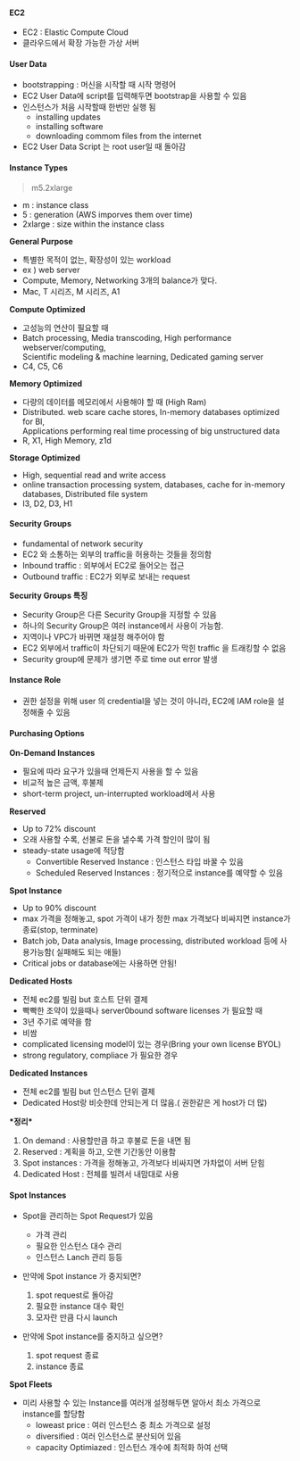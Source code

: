 #### EC2

-   EC2 : Elastic Compute Cloud
-   클라우드에서 확장 가능한 가상 서버


#### User Data

-   bootstrapping : 머신을 시작할 때 시작 명령어
-   EC2 User Data에 script를 입력해두면 bootstrap을 사용할 수 있음
-   인스턴스가 처음 시작할때 한번만 실행 됨
    -   installing updates
    -   installing software
    -   downloading commom files from the internet
-   EC2 User Data Script 는 root user일 때 돌아감


#### Instance Types

> m5.2xlarge 

-   m : instance class
-   5 : generation (AWS imporves them over time)
-   2xlarge : size within the instance class  


**General Purpose**

-   특별한 목적이 없는, 확장성이 있는 workload
-   ex ) web server
-   Compute, Memory, Networking 3개의 balance가 맞다. 
-   Mac, T 시리즈, M 시리즈, A1


**Compute Optimized**

-   고성능의 연산이 필요할 때
-   Batch processing, Media transcoding, High performance webserver/computing,  
    Scientific modeling & machine learning, Dedicated gaming server
-   C4, C5, C6


**Memory Optimized**

-   다량의 데이터를 메모리에서 사용해야 할 때 (High Ram)
-   Distributed. web scare cache stores, In-memory databases optimized for BI,  
    Applications performing real time processing of big unstructured data
-   R, X1, High Memory, z1d


**Storage Optimized**

-   High, sequential read and write access
-   online transaction processing system, databases, cache for in-memory databases, Distributed file system 
-   I3, D2, D3, H1


#### Security Groups

-   fundamental of network security 
-   EC2 와 소통하는 외부의 traffic을 허용하는 것들을 정의함
-   Inbound traffic : 외부에서 EC2로 들어오는 접근
-   Outbound traffic : EC2가 외부로 보내는 request


**Security Groups 특징**

-   Security Group은 다른 Security Group을 지정할 수 있음
-   하나의 Security Group은 여러 instance에서 사용이 가능함.
-   지역이나 VPC가 바뀌면 재설정 해주어야 함
-   EC2 외부에서 traffic이 차단되기 때문에 EC2가 막힌 traffic 을 트래킹할 수 없음
-   Security group에 문제가 생기면 주로 time out error 발생


#### Instance Role

-   권한 설정을 위해 user 의 credential을 넣는 것이 아니라, EC2에 IAM role을 설정해줄 수 있음


#### Purchasing Options

**On-Demand Instances**

-   필요에 따라 요구가 있을때 언제든지 사용을 할 수 있음
-   비교적 높은 금액, 후불제
-   short-term project, un-interrupted workload에서 사용


**Reserved**

-   Up to 72% discount 
-   오래 사용할 수록, 선불로 돈을 낼수록 가격 할인이 많이 됨
-   steady-state usage에 적당함
    -   Convertible Reserved Instance : 인스턴스 타입 바꿀 수 있음
    -   Scheduled Reserved Instances : 정기적으로 instance를 예약할 수 있음


**Spot Instance**

-   Up to 90% discount
-   max 가격을 정해놓고, spot 가격이 내가 정한 max 가격보다 비싸지면 instance가 종료(stop, terminate)
-   Batch job, Data analysis, Image processing, distributed workload 등에 사용가능함( 실패해도 되는 애들)
-   Critical jobs or database에는 사용하면 안됨!


**Dedicated Hosts**

-   전체 ec2를 빌림 but 호스트 단위 결제
-   빡빡한 조약이 있을때나 server0bound software licenses 가 필요할 때 
-   3년 주기로 예약을 함
-   비쌈
-   complicated licensing model이 있는 경우(Bring your own license BYOL)
-   strong regulatory, compliace 가 필요한 경우


**Dedicated Instances**

-   전체 ec2를 빌림 but 인스턴스 단위 결제
-   Dedicated Host랑 비슷한데 안되는게 더 많음.( 권한같은 게 host가 더 많)


**\*정리\***

1.  On demand : 사용할만큼 하고 후불로 돈을 내면 됨
2.  Reserved : 계획을 하고, 오랜 기간동안 이용함
3.  Spot instances : 가격을 정해놓고, 가격보다 비싸지면 가차없이 서버 닫힘
4.  Dedicated Host : 전체를 빌려서 내맘대로 사용


#### Spot Instances

-   Spot을 관리하는 Spot Request가 있음
    -   가격 관리
    -   필요한 인스턴스 대수 관리
    -   인스턴스 Lanch 관리 등등

-   만약에 Spot instance 가 중지되면?
    1.  spot request로 돌아감
    2.  필요한 instance 대수 확인
    3.  모자란 만큼 다시 launch

-   만약에 Spot instance를 중지하고 싶으면?
    1.  spot request 종료
    2.  instance 종료


**Spot Fleets**

-   미리 사용할 수 있는 Instance를 여러개 설정해두면 알아서 최소 가격으로 instance를 할당함  
    -   loweast price : 여러 인스턴스 중 최소 가격으로 설정
    -   diversified : 여러 인스턴스로 분산되어 있음
    -   capacity Optimiazed : 인스턴스 개수에 최적화 하여 선택
